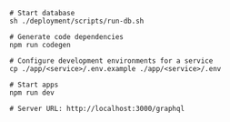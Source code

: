 ```shell
# Start database
sh ./deployment/scripts/run-db.sh
```

```shell
# Generate code dependencies
npm run codegen
```

```shell
# Configure development environments for a service
cp ./app/<service>/.env.example ./app/<service>/.env
```

```shell
# Start apps
npm run dev

# Server URL: http://localhost:3000/graphql
```
